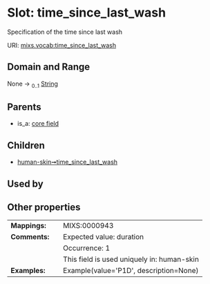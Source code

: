 
# Slot: time_since_last_wash


Specification of the time since last wash

URI: [mixs.vocab:time_since_last_wash](https://w3id.org/mixs/vocab/time_since_last_wash)


## Domain and Range

None &#8594;  <sub>0..1</sub> [String](types/String.md)

## Parents

 *  is_a: [core field](core_field.md)

## Children

 *  [human-skin➞time_since_last_wash](human_skin_time_since_last_wash.md)

## Used by


## Other properties

|  |  |  |
| --- | --- | --- |
| **Mappings:** | | MIXS:0000943 |
| **Comments:** | | Expected value: duration |
|  | | Occurrence: 1 |
|  | | This field is used uniquely in: human-skin |
| **Examples:** | | Example(value='P1D', description=None) |

